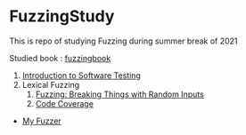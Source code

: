 # FuzzingStudy
This is repo of studying Fuzzing during summer break of 2021

Studied book : [fuzzingbook](fuzzingbook.org)

1. [Introduction to Software Testing](0_intro_testing/210802.md)
2. Lexical Fuzzing
   1. [Fuzzing: Breaking Things with Random Inputs](1_fuzzing_1/210803.md)
   2. [Code Coverage](2_code_coverage/README.md.md)

- [My Fuzzer](My%20Fuzzer/README.md)
